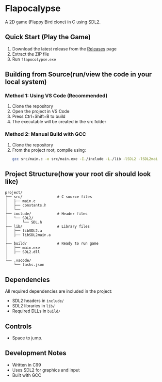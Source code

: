 # Flapocalypse

A 2D game (Flappy Bird clone) in C using SDL2.

## Quick Start (Play the Game)

1. Download the latest release from the [Releases](https://github.com/berzz26/SDL_C/releases) page
2. Extract the ZIP file
3. Run `flapocolypse.exe`

## Building from Source(run/view the code in your local system)

### Method 1: Using VS Code (Recommended)
1. Clone the repository
2. Open the project in VS Code
3. Press Ctrl+Shift+B to build
4. The executable will be created in the src folder

### Method 2: Manual Build with GCC
1. Clone the repository
2. From the project root, compile using:
   ```bash
   gcc src/main.c -o src/main.exe -I./include -L./lib -lSDL2 -lSDL2main -mwindows
   ```

## Project Structure(how your root dir should look like)
```
project/
├── src/                # C source files
│   ├── main.c
│   ├── constants.h
│   └── 
├── include/            # Header files
│   └── SDL2/
│       └── SDL.h
├── lib/                # Library files
│   ├── libSDL2.a
│   ├── libSDL2main.a
│   
├── build/              # Ready to run game
│   ├── main.exe
│   ├── SDL2.dll
│   
└── .vscode/
    └── tasks.json
```

## Dependencies
All required dependencies are included in the project:
- SDL2 headers in `include/`
- SDL2 libraries in `lib/`
- Required DLLs in `build/`

## Controls
- Space to jump.


## Development Notes
- Written in C99
- Uses SDL2 for graphics and input
- Built with GCC

